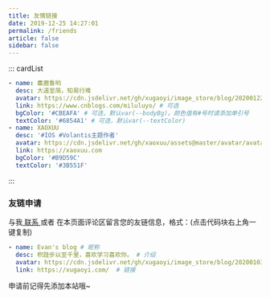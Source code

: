 ```yaml
---
title: 友情链接
date: 2019-12-25 14:27:01
permalink: /friends
article: false
sidebar: false
---
```


<!--
普通卡片列表容器，可用于友情链接、项目推荐、古诗词展示等。
cardList 后面可跟随一个数字表示每行最多显示多少个，选值范围1~4，默认3。在小屏时会根据屏幕宽度减少每行显示数量。
-->

::: cardList
```yaml
- name: 麋鹿鲁哟
  desc: 大道至简，知易行难
  avatar: https://cdn.jsdelivr.net/gh/xugaoyi/image_store/blog/20200122153807.jpg # 可选
  link: https://www.cnblogs.com/miluluyo/ # 可选
  bgColor: '#CBEAFA' # 可选，默认var(--bodyBg)。颜色值有#号时请添加单引号
  textColor: '#6854A1' # 可选，默认var(--textColor)
- name: XAOXUU
  desc: '#IOS #Volantis主题作者'
  avatar: https://cdn.jsdelivr.net/gh/xaoxuu/assets@master/avatar/avatar.png
  link: https://xaoxuu.com
  bgColor: '#B9D59C'
  textColor: '#3B551F'
```
:::


### 友链申请

与我[ 联系 ](/about/#联系)或者 在本页面评论区留言您的友链信息，格式：(点击代码块右上角一键复制)


```yaml
- name: Evan's blog # 昵称
  desc: 积跬步以至千里，喜欢学习喜欢你。 # 介绍
  avatar: https://cdn.jsdelivr.net/gh/xugaoyi/image_store/blog/20200103123203.jpg # 头像
  link: https://xugaoyi.com/  # 链接
```

申请前记得先添加本站哦~
